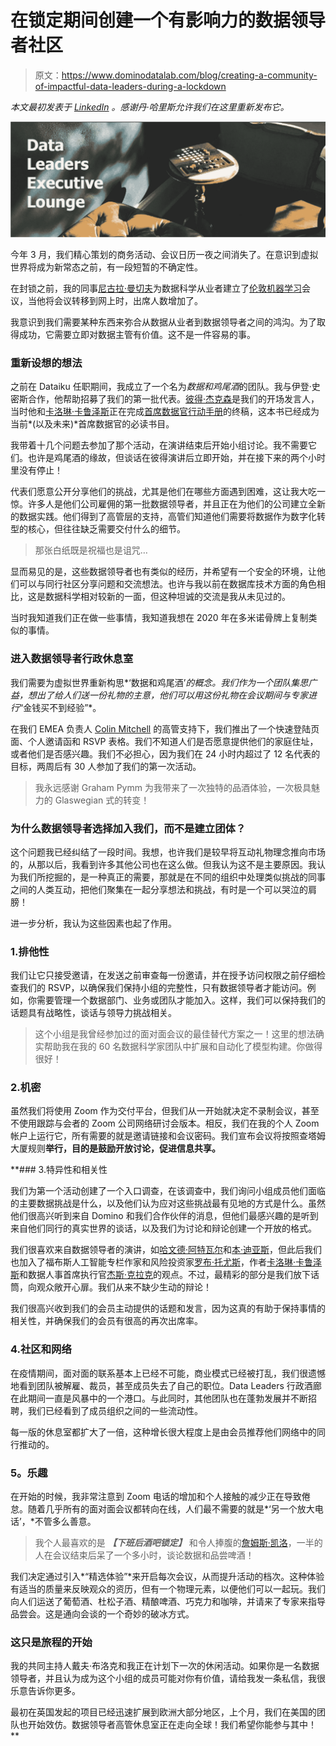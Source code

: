# 在锁定期间创建一个有影响力的数据领导者社区

> 原文：<https://www.dominodatalab.com/blog/creating-a-community-of-impactful-data-leaders-during-a-lockdown>

*本文最初发表于 [LinkedIn](https://www.linkedin.com/pulse/creating-community-impactful-data-leaders-during-lockdown-dan-harris/?trackingId=CnkiV%2BBp2swjf0N5Lm9WYA%3D%3D) 。感谢丹·哈里斯允许我们在这里重新发布它。*

![](img/958cffaac7c08541aaa8db7a7b98dc7f.png)

今年 3 月，我们精心策划的商务活动、会议日历一夜之间消失了。在意识到虚拟世界将成为新常态之前，有一段短暂的不确定性。

在封锁之前，我的同事[尼古拉·曼切夫](https://www.linkedin.com/in/nikolaymanchev/)为数据科学从业者建立了[伦敦机器学习](https://www.meetup.com/London-Data-Science-and-Machine-Learning)会议，当他将会议转移到网上时，出席人数增加了。

我意识到我们需要某种东西来弥合从数据从业者到数据领导者之间的鸿沟。为了取得成功，它需要立即对数据主管有价值。这不是一件容易的事。

### 重新设想的想法

之前在 Dataiku 任职期间，我成立了一个名为*数据和鸡尾酒*的团队。我与伊登·史密斯合作，他帮助招募了我们的第一批代表。[彼得·杰克森](https://www.linkedin.com/in/peter-jackson-aa518711b/)是我们的开场发言人，当时他和[卡洛琳·卡鲁泽斯](https://www.linkedin.com/in/caroline-carruthers-22b9423/)正在完成[首席数据官行动手册](https://www.linkedin.com/company/cdosplaybook/)的终稿，这本书已经成为当前*(以及未来)*首席数据官的必读书目。

我带着十几个问题去参加了那个活动，在演讲结束后开始小组讨论。我不需要它们。也许是鸡尾酒的缘故，但谈话在彼得演讲后立即开始，并在接下来的两个小时里没有停止！

代表们愿意公开分享他们的挑战，尤其是他们在哪些方面遇到困难，这让我大吃一惊。许多人是他们公司雇佣的第一批数据领导者，并且正在为他们的公司建立全新的数据实践。他们得到了高管层的支持，高管们知道他们需要将数据作为数字化转型的核心，但往往缺乏需要交付什么的细节。

> 那张白纸既是祝福也是诅咒…

显而易见的是，这些数据领导者也有类似的经历，并希望有一个安全的环境，让他们可以与同行社区分享问题和交流想法。也许与我以前在数据库技术方面的角色相比，这是数据科学相对较新的一面，但这种坦诚的交流是我从未见过的。

当时我知道我们正在做一些事情，我知道我想在 2020 年在多米诺骨牌上复制类似的事情。

### 进入数据领导者行政休息室

我们需要为虚拟世界重新构思*‘数据和鸡尾酒’*的概念。我们作为一个团队集思广益，想出了给人们送一份礼物的主意，他们可以用这份礼物在会议期间与专家进行*“金钱买不到经验”*。

在我们 EMEA 负责人 [Colin Mitchell](https://www.linkedin.com/in/colin-d-mitchell/) 的高管支持下，我们推出了一个快速登陆页面、个人邀请函和 RSVP 表格。我们不知道人们是否愿意提供他们的家庭住址，或者他们是否感兴趣。我们不必担心，因为我们在 24 小时内超过了 12 名代表的目标，两周后有 30 人参加了我们的第一次活动。

> 我永远感谢 Graham Pymm 为我带来了一次独特的品酒体验，一次极具魅力的 Glaswegian 式的转变！

### 为什么数据领导者选择加入我们，而不是建立团体？

这个问题我已经纠结了一段时间。我想，也许我们是较早将互动礼物理念推向市场的，从那以后，我看到许多其他公司也在这么做。但我认为这不是主要原因。我认为我们所挖掘的，是一种真正的需要，那就是在不同的组织中处理类似挑战的同事之间的人类互动，把他们聚集在一起分享想法和挑战，有时是一个可以哭泣的肩膀！

进一步分析，我认为这些因素也起了作用。

### 1.排他性

我们让它只接受邀请，在发送之前审查每一份邀请，并在授予访问权限之前仔细检查我们的 RSVP，以确保我们保持小组的完整性，只有数据领导者才能访问。例如，你需要管理一个数据部门、业务或团队才能加入。这样，我们可以保持我们的话题具有战略性，谈话与领导力挑战相关。

> 这个小组是我曾经参加过的面对面会议的最佳替代方案之一！这里的想法确实帮助我在我的 60 名数据科学家团队中扩展和自动化了模型构建。你做得很好！

### 2.机密

虽然我们将使用 Zoom 作为交付平台，但我们从一开始就决定不录制会议，甚至不使用跟踪与会者的 Zoom 公司网络研讨会版本。相反，我们在我的个人 Zoom 帐户上运行它，所有需要的就是邀请链接和会议密码。我们宣布会议将按照查塔姆大厦规则**举行，目的是鼓励开放讨论，促进信息共享。**

 **### 3.特异性和相关性

我们为第一个活动创建了一个入口调查，在该调查中，我们询问小组成员他们面临的主要数据挑战是什么，以及他们认为应对这些挑战最有见地的方式是什么。虽然他们很高兴听到来自 Domino 和我们合作伙伴的消息，但他们最感兴趣的是听到来自他们同行的真实世界的谈话，以及我们为讨论和辩论创建一个开放的格式。

我们很喜欢来自数据领导者的演讲，如[哈文德·阿特瓦尔](https://www.linkedin.com/in/harvindersatwal/)和[本·迪亚斯](https://www.linkedin.com/in/bendias/)，但此后我们也加入了福布斯人工智能专栏作家和风险投资家[罗布·托尤斯](https://www.linkedin.com/in/robtoews/)，作者[卡洛琳·卡鲁泽斯](https://www.linkedin.com/in/caroline-carruthers-22b9423/)和数据人事首席执行官[杰斯·克拉克](https://www.linkedin.com/in/edensmithjezclark/)的观点。不过，最精彩的部分是我们放下话筒，向观众敞开心扉。我们从来不缺少生动的辩论！

我们很高兴收到我们的会员主动提供的话题和发言，因为这真的有助于保持事情的相关性，并确保我们的会员有很高的再次出席率。

### 4.社区和网络

在疫情期间，面对面的联系基本上已经不可能，商业模式已经被打乱，我们很遗憾地看到团队被解雇、裁员，甚至成员失去了自己的职位。Data Leaders 行政酒廊在此期间一直是风暴中的一个港口。与此同时，其他团队也在蓬勃发展并不断招聘，我们已经看到了成员组织之间的一些流动性。

每一版的休息室都扩大了一倍，这种增长很大程度上是由会员推荐他们网络中的同行推动的。

### **5。乐趣**

在开始的时候，我非常注意到 Zoom 电话的增加和个人接触的减少正在导致倦怠。随着几乎所有的面对面会议都转向在线，人们最不需要的就是*‘另一个放大电话’，*不管多么善意。

> 我个人最喜欢的是 ***【下班后酒吧锁定】*** 和令人捧腹的[詹姆斯·凯洛](https://www.linkedin.com/in/james-kellow-a43612b2/)，一半的人在会议结束后呆了一个多小时，谈论数据和品尝啤酒！

我们决定通过引入*“精选体验”*来开启每次会议，从而提升活动的档次。这种体验有适当的质量来反映观众的资历，但有一个物理元素，以便他们可以一起玩。我们向人们运送了葡萄酒、杜松子酒、精酿啤酒、巧克力和咖啡，并请来了专家来指导品尝会。这是通向会谈的一个奇妙的破冰方式。

### 这只是旅程的开始

我的共同主持人戴夫·布洛克和我正在计划下一次的休闲活动。如果你是一名数据领导者，并且认为成为这个小组的成员可能对你有价值，请给我发一条私信，我很乐意告诉你更多。

最初在英国发起的项目已经迅速扩展到欧洲大部分地区，上个月，我们在美国的团队也开始效仿。数据领导者高管休息室正在走向全球！我们希望你能参与其中！**